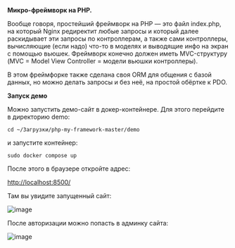 **Микро-фреймворк на PHP.**

Вообще говоря, простейший фреймворк на PHP — это файл index.php, на который Nginx редиректит любые запросы и который далее раскидывает эти запросы по контроллерам, а также сами контроллеры, вычисляющие (если надо) что-то в моделях и выводящие инфо на экран с помощью вьюшек. Фреймворк конечно должен иметь MVC-структуру (MVC = Model View Controller = модели вьюшки контроллеры).

В этом фреймфорке также сделана своя ORM для общения с базой данных, но можно делать запросы и без неё, на простой обёртке к PDO.

**Запуск демо**

Можно запустить демо-сайт в докер-контейнере. Для этого перейдите в директорию demo:

`cd ~/Загрузки/php-my-framework-master/demo`

и запустите контейнер:

`sudo docker compose up`

После этого в браузере откройте адрес:

[http://localhost:8500/](http://localhost:8500/)

Там вы увидите запущенный сайт:

![image](https://github.com/dmitrysurnin/php-my-framework/assets/2225884/6e2678fc-cce6-4a29-ae9e-e16761399904)

После авторизации можно попасть в админку сайта:

![image](https://github.com/dmitrysurnin/php-my-framework/assets/2225884/9cd7bfdb-9464-4621-bc31-60e0080e346f)

